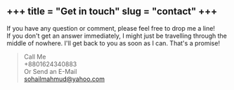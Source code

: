 +++
title = "Get in touch"
slug = "contact"
+++
---
If you have any question or comment, please feel free to drop me a line!  
If you don't get an answer immediately, I might just be travelling through the middle of nowhere. I'll get back to you as soon as I can. That's a promise!

> Call Me  
> +8801624340883  
> Or Send an E-Mail  
> sohailmahmud@yahoo.com